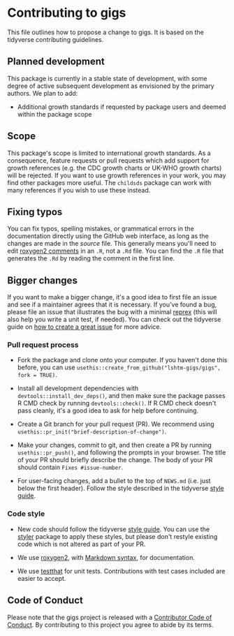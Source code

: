 # Contributing to gigs

This file outlines how to propose a change to gigs. 
It is based on the tidyverse contributing guidelines.

## Planned development
This package is currently in a stable state of development, with some degree of active subsequent development as envisioned by the primary authors.
We plan to add:

* Additional growth standards if requested by package users and deemed within the package scope
 
## Scope
This package's scope is limited to international growth standards.
As a consequence, feature requests or pull requests which add support for growth references (e.g. the CDC growth charts or UK-WHO growth charts) will be rejected.
If you want to use growth references in your work, you may find other packages more useful.
The `childsds` package can work with many references if you wish to use these instead.

## Fixing typos

You can fix typos, spelling mistakes, or grammatical errors in the documentation directly using the GitHub web interface, as long as the changes are made in the *source* file. 
This generally means you'll need to edit [roxygen2 comments](https://roxygen2.r-lib.org/articles/roxygen2.html) in an `.R`, not a `.Rd` file. 
You can find the `.R` file that generates the `.Rd` by reading the comment in the first line.

## Bigger changes

If you want to make a bigger change, it's a good idea to first file an issue and see if a maintainer agrees that it is necessary. 
If you’ve found a bug, please file an issue that illustrates the bug with a minimal 
[reprex](https://www.tidyverse.org/help/#reprex) (this will also help you write a unit test, if needed).
You can check out the tidyverse guide on [how to create a great issue](https://code-review.tidyverse.org/issues/) for more advice.

### Pull request process

*   Fork the package and clone onto your computer. If you haven't done this before, you can use `usethis::create_from_github("lshtm-gigs/gigs", fork = TRUE)`.

*   Install all development dependencies with `devtools::install_dev_deps()`, and then make sure the package passes R CMD check by running `devtools::check()`. 
    If R CMD check doesn't pass cleanly, it's a good idea to ask for help before continuing. 
*   Create a Git branch for your pull request (PR). We recommend using `usethis::pr_init("brief-description-of-change")`.

*   Make your changes, commit to git, and then create a PR by running `usethis::pr_push()`, and following the prompts in your browser.
    The title of your PR should briefly describe the change.
    The body of your PR should contain `Fixes #issue-number`.

*  For user-facing changes, add a bullet to the top of `NEWS.md` (i.e. just below the first header). Follow the style described in the tidyverse [style guide](https://style.tidyverse.org/news.html).

### Code style

*  New code should follow the tidyverse [style guide](https://style.tidyverse.org). 
   You can use the [styler](https://CRAN.R-project.org/package=styler) package to apply these styles, but please don't restyle existing code which is not altered as part of your PR.  

*  We use [roxygen2](https://cran.r-project.org/package=roxygen2), with [Markdown syntax](https://cran.r-project.org/web/packages/roxygen2/vignettes/rd-formatting.html), for documentation.  

*  We use [testthat](https://cran.r-project.org/package=testthat) for unit tests. 
   Contributions with test cases included are easier to accept.  

## Code of Conduct

Please note that the gigs project is released with a
[Contributor Code of Conduct](https://ropensci.org/code-of-conduct/). 
By contributing to this project you agree to abide by its terms.

